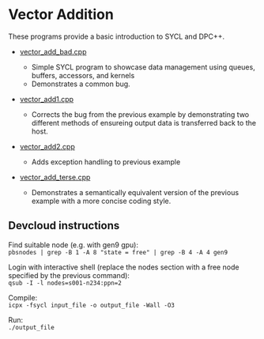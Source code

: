 # Vector Addition

These programs provide a basic introduction to SYCL and DPC++. 

* [vector_add_bad.cpp](vector_add_bad.cpp)
  * Simple SYCL program to showcase data management using queues, buffers, accessors, and kernels
  * Demonstrates a common bug.
  
* [vector_add1.cpp](vector_add1.cpp)
  * Corrects the bug from the previous example by demonstrating two different methods of ensureing output data is transferred back to the host.

* [vector_add2.cpp](vector_add2.cpp)
  * Adds exception handling to previous example
  
* [vector_add_terse.cpp](vector_add_terse.cpp)
  * Demonstrates a semantically equivalent version of the previous example with a more concise coding style.
  
## Devcloud instructions

Find suitable node (e.g. with gen9 gpu):  
`pbsnodes | grep -B 1 -A 8 "state = free" | grep -B 4 -A 4 gen9`

Login with interactive shell (replace the nodes section with a free node specified by the previous command):   
`qsub -I -l nodes=s001-n234:ppn=2`

Compile:   
`icpx -fsycl input_file -o output_file -Wall -O3`
   
Run:   
`./output_file`  

